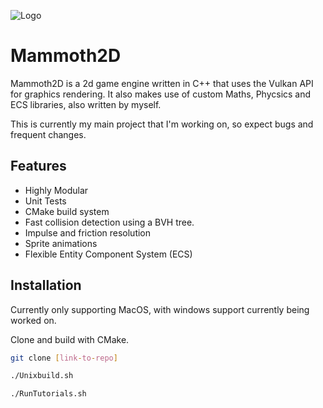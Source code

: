 
![Logo](https://img.freepik.com/premium-vector/mammoth-vector-logo-icon-illustration-mascot_1893-1246.jpg?w=1380)


# Mammoth2D

Mammoth2D is a 2d game engine written in C++ that uses the Vulkan API for graphics rendering. It also makes use of custom Maths, Phycsics and ECS libraries, also written by myself.

This is currently my main project that I'm working on, so expect bugs and frequent changes.



## Features

- Highly Modular
- Unit Tests
- CMake build system
- Fast collision detection using a BVH tree.
- Impulse and friction resolution
- Sprite animations
- Flexible Entity Component System (ECS)


## Installation

Currently only supporting MacOS, with windows support currently being worked on.

Clone and build with CMake.

```bash
git clone [link-to-repo]

./Unixbuild.sh

./RunTutorials.sh
```
    
